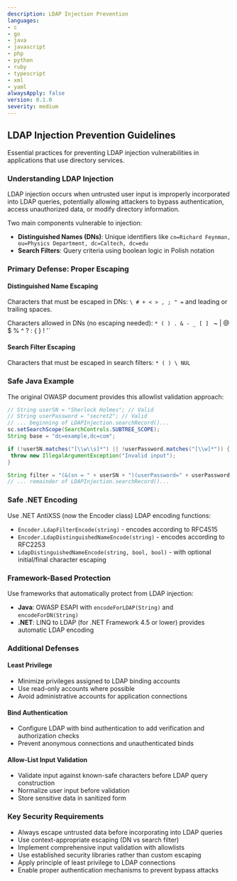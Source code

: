 ```yaml
---
description: LDAP Injection Prevention
languages:
- c
- go
- java
- javascript
- php
- python
- ruby
- typescript
- xml
- yaml
alwaysApply: false
version: 0.1.0
severity: medium
---
```


## LDAP Injection Prevention Guidelines

Essential practices for preventing LDAP injection vulnerabilities in applications that use directory services.

### Understanding LDAP Injection

LDAP injection occurs when untrusted user input is improperly incorporated into LDAP queries, potentially allowing attackers to bypass authentication, access unauthorized data, or modify directory information.

Two main components vulnerable to injection:
- **Distinguished Names (DNs)**: Unique identifiers like `cn=Richard Feynman, ou=Physics Department, dc=Caltech, dc=edu`
- **Search Filters**: Query criteria using boolean logic in Polish notation

### Primary Defense: Proper Escaping

#### Distinguished Name Escaping

Characters that must be escaped in DNs: `\ # + < > , ; " =` and leading or trailing spaces.

Characters allowed in DNs (no escaping needed): `* ( ) . & - _ [ ] ` ~ | @ $ % ^ ? : { } ! '`

#### Search Filter Escaping

Characters that must be escaped in search filters: `* ( ) \ NUL`

### Safe Java Example

The original OWASP document provides this allowlist validation approach:

```java
// String userSN = "Sherlock Holmes"; // Valid
// String userPassword = "secret2"; // Valid
// ... beginning of LDAPInjection.searchRecord()...
sc.setSearchScope(SearchControls.SUBTREE_SCOPE);
String base = "dc=example,dc=com";

if (!userSN.matches("[\\w\\s]*") || !userPassword.matches("[\\w]*")) {
 throw new IllegalArgumentException("Invalid input");
}

String filter = "(&(sn = " + userSN + ")(userPassword=" + userPassword + "))";
// ... remainder of LDAPInjection.searchRecord()... 
```

### Safe .NET Encoding

Use .NET AntiXSS (now the Encoder class) LDAP encoding functions:
- `Encoder.LdapFilterEncode(string)` - encodes according to RFC4515
- `Encoder.LdapDistinguishedNameEncode(string)` - encodes according to RFC2253
- `LdapDistinguishedNameEncode(string, bool, bool)` - with optional initial/final character escaping

### Framework-Based Protection

Use frameworks that automatically protect from LDAP injection:
- **Java**: OWASP ESAPI with `encodeForLDAP(String)` and `encodeForDN(String)`
- **.NET**: LINQ to LDAP (for .NET Framework 4.5 or lower) provides automatic LDAP encoding

### Additional Defenses

#### Least Privilege
- Minimize privileges assigned to LDAP binding accounts
- Use read-only accounts where possible
- Avoid administrative accounts for application connections

#### Bind Authentication
- Configure LDAP with bind authentication to add verification and authorization checks
- Prevent anonymous connections and unauthenticated binds

#### Allow-List Input Validation
- Validate input against known-safe characters before LDAP query construction
- Normalize user input before validation
- Store sensitive data in sanitized form

### Key Security Requirements

- Always escape untrusted data before incorporating into LDAP queries
- Use context-appropriate escaping (DN vs search filter)
- Implement comprehensive input validation with allowlists
- Use established security libraries rather than custom escaping
- Apply principle of least privilege to LDAP connections
- Enable proper authentication mechanisms to prevent bypass attacks